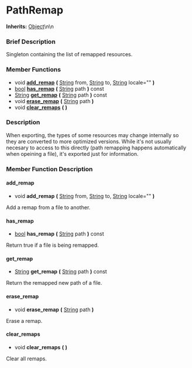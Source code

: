 #  PathRemap  
**Inherits:** [Object](class_object)\\n\\n
###  Brief Description  
Singleton containing the list of remapped resources.

###  Member Functions 
  * void  **[add_remap](#add_remap)**  **(** [String](class_string) from, [String](class_string) to, [String](class_string) locale=""  **)**
  * [bool](class_bool)  **[has_remap](#has_remap)**  **(** [String](class_string) path  **)** const
  * [String](class_string)  **[get_remap](#get_remap)**  **(** [String](class_string) path  **)** const
  * void  **[erase_remap](#erase_remap)**  **(** [String](class_string) path  **)**
  * void  **[clear_remaps](#clear_remaps)**  **(** **)**

###  Description  
When exporting, the types of some resources may change internally so they are converted to more optimized versions. While it's not usually necesary to access to this directly (path remapping happens automatically when opeining a file), it's exported just for information.

###  Member Function Description  

#### <a name="add_remap">add_remap</a>
  * void  **add_remap**  **(** [String](class_string) from, [String](class_string) to, [String](class_string) locale=""  **)**

Add a remap from a file to another.

#### <a name="has_remap">has_remap</a>
  * [bool](class_bool)  **has_remap**  **(** [String](class_string) path  **)** const

Return true if a file is being remapped.

#### <a name="get_remap">get_remap</a>
  * [String](class_string)  **get_remap**  **(** [String](class_string) path  **)** const

Return the remapped new path of a file.

#### <a name="erase_remap">erase_remap</a>
  * void  **erase_remap**  **(** [String](class_string) path  **)**

Erase a remap.

#### <a name="clear_remaps">clear_remaps</a>
  * void  **clear_remaps**  **(** **)**

Clear all remaps.
